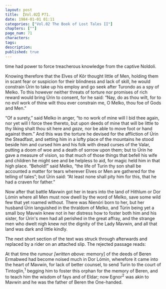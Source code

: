 ```yaml
---
layout: post
title: 【Vol.02】P71.
date: 1984-01-01 01:11
categories: ["Vol.02 The Book of Lost Tales II"]
chapters: [""]
page_num: 71
characters: 
tags: 
description: 
published: true
---
```


<p style="text-indent: 0;">
time had power to force treacherous knowledge from the captive Noldoli.
</p>

Knowing therefore that the Elves of Kôr thought little of Men, holding them in scant fear or suspicion for their blindness and lack of skill, he would constrain Úrin to take up his employ and go seek after Turondo as a spy of Melko. To this however neither threats of torture nor promises of rich reward would bring Úrin to consent, for he said: “Nay, do as thou wilt, for to no evil work of thine wilt thou ever constrain me, O Melko, thou foe of Gods and Men.”

“Of a surety,” said Melko in anger, “to no work of mine will I bid thee again, nor yet will I force thee thereto, but upon deeds of mine that will be little to thy liking shalt thou sit here and <I>gaze,</I> nor be able to move foot or hand against them.” And this was the torture he devised for the affliction of Úrin the Steadfast, and setting him in a lofty place of the mountains he stood beside him and cursed him and his folk with dread curses of the Valar, putting a doom of woe and a death of sorrow upon them; but to Úrin he gave a measure of vision, so that much of those things that befell his wife and children he might see and be helpless to aid, for magic held him in that high place. “Behold!” said Melko, “the life of Turin thy son shall be accounted a matter for tears wherever Elves or Men are gathered for the telling of tales”; but Úrin said: “At least none shall pity him for this, that he had a craven for father.”

Now after that battle Mavwin got her in tears into the land of Hithlum or Dor Lómin where all Men must now dwell by the word of Melko, save some wild few that yet roamed without. There was Nienóri born to her, but her husband Úrin languished in the thraldom of Melko, and Túrin being yet a small boy Mavwin knew not in her distress how to foster both him and his sister, for Úrin's men had all perished in the great affray, and the strange men who dwelt nigh knew not the dignity of the Lady Mavwin, and all that land was dark and little kindly.

The next short section of the text was struck through afterwards and replaced by a rider on an attached slip. The rejected passage reads:

At that time the rumour <I>[written above:</I> memory] of the deeds of Beren Ermabwed had become noised much in Dor Lómin, wherefore it came into the heart of Mavwin, for lack of better counsel, to send Turin to the court of Tintoglin,<SUP>1</SUP> begging him to foster this orphan for the memory of Beren, and to teach him the wisdom of fays and of Eldar; now Egnor<SUP>2</SUP> was akin to Mavwin and he was the father of Beren the One-handed.


